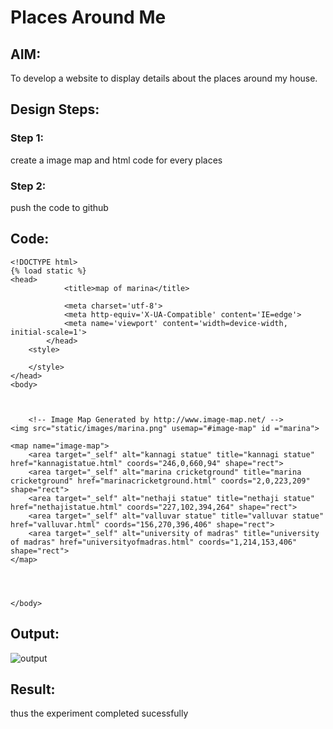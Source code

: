 # Places Around Me
## AIM:
To develop a website to display details about the places around my house.

## Design Steps:

### Step 1:
create a image map and html code for every places
### Step 2:
push the code to github
## Code:
```
<!DOCTYPE html>
{% load static %}
<head>
            <title>map of marina</title>

            <meta charset='utf-8'>
            <meta http-equiv='X-UA-Compatible' content='IE=edge'>
            <meta name='viewport' content='width=device-width, initial-scale=1'>  
        </head>
    <style>
            
    </style>
</head>
<body>



    <!-- Image Map Generated by http://www.image-map.net/ -->
<img src="static/images/marina.png" usemap="#image-map" id ="marina">

<map name="image-map">
    <area target="_self" alt="kannagi statue" title="kannagi statue" href="kannagistatue.html" coords="246,0,660,94" shape="rect">
    <area target="_self" alt="marina cricketground" title="marina cricketground" href="marinacricketground.html" coords="2,0,223,209" shape="rect">
    <area target="_self" alt="nethaji statue" title="nethaji statue" href="nethajistatue.html" coords="227,102,394,264" shape="rect">
    <area target="_self" alt="valluvar statue" title="valluvar statue" href="valluvar.html" coords="156,270,396,406" shape="rect">
    <area target="_self" alt="university of madras" title="university of madras" href="universityofmadras.html" coords="1,214,153,406" shape="rect">
</map>

    
    
    
</body>
```

## Output:
![output](imagemapoutput.png)
## Result:
thus the experiment completed sucessfully